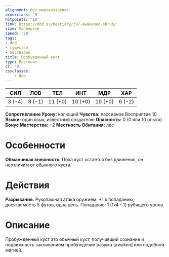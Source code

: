 ```yaml
---
alignment: без мировоззрения
armorclass: '9'
hitpoints: '10'
link: https://dnd.su/bestiary/397-awakened-shrub/
size: Маленькое
speed: '20'
tags:
- dnd
- существо
- бестиарий
title: Пробужденный куст
type: Растение
cr: '0'
cssclasses:
    - dnd
---
```



| СИЛ | ЛОВ | ТЕЛ | ИНТ | МДР | ХАР |
|---|---|---|---|---|---|
| 3 (-4) | 8 (-1) | 11 (+0) | 10 (+0) | 10 (+0) | 6 (-2) |
**Сопротивление Урону:** колющий
**Чувства:** пассивное Восприятие 10
**Языки:** один язык, известный создателю
**Опасность:** 0 (0 или 10 опыта)
**Бонус Мастерства:** +2
**Местность Обитания:** лес


# Особенности
**Обманчивая внешность.** Пока куст остается без движения, он неотличим от обычного куста.


# Действия
**Разрывание.** Рукопашная атака оружием: +1 к попаданию, досягаемость 5 футов, одна цель. Попадание: 1 (1к4 - 1) рубящего урона.


# Описание
Пробуждённый куст это обычный куст, получивший сознание и подвижность заклинанием пробуждение разума [awaken] или подобной магией.